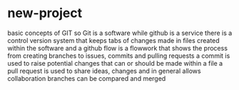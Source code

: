 # new-project
basic concepts of GIT
so Git is a software while github is a service
there is a control version system that keeps tabs of changes made in files created within the software
and a github flow is a flowwork that shows the process from creating branches to issues, commits and pulling requests
a commit is used to raise potential changes that can or should be made within a file
a pull request is used to share ideas, changes and in general allows collaboration
branches can be compared and merged
